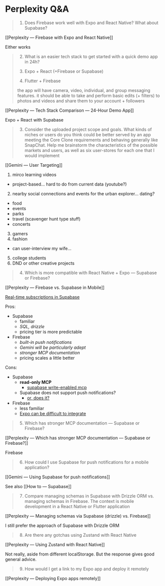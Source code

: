 # Perplexity Q&A

> 1. Does Firebase work well with Expo and React Native? What about Supabase?

[[Perplexity — Firebase with Expo and React Native]]

Either works

> 2. What is an easier tech stack to get started with a quick demo app in 24h?
>
> 1. Expo + React (+Firebase or Supabase)
> 2. Flutter + Firebase
>
> the app will have camera, video, individual, and group messaging features. it should be able to take and perform basic edits (+ filters) to photos and videos and share them to your account + followers

[[Perplexity — Tech Stack Comparison — 24-Hour Demo App]]

Expo + React with Supabase

> 3. Consider the uploaded project scope and goals. What kinds of niches or users do you think could be better served by an app meeting the Core Clone requirements and behaving generally like SnapChat. Help me brainstorm the characteristics of the possible markets and users, as well as six user-stores for each one that I would implement

[[Gemini — User Targeting]]

1. mirco learning videos
  - project-based... hard to do from current data (youtube?)
2. nearby social connections and events for the urban explorer... dating?
  - food
  - events
  - parks
  - travel (scavenger hunt type stuff)
  - concerts
  3. gamers
4. fashion
  - can user-interview my wife...
5. college students
6. DND or other creative projects

> 4. Which is more compatible with React Native + Expo — Supabase or Firebase?

[[Perplexity — Firebase vs. Supabase in Mobile]]

[Real-time subscriptions in Supabase](https://app.studyraid.com/en/read/8395/231602/managing-real-time-subscriptions)

Pros:
- Supabase
	- familiar
	- _SQL, drizzle_
	- pricing tier is more predictable
- Firebase
	- _built-in push notifications_
	- _Gemini will be particularly adept_
	- _stronger MCP documentation_
	- pricing scales a little better

Cons:
- Supabase
	- **read-only MCP**
		- [supabase write-enabled mcp](https://github.com/alexander-zuev/supabase-mcp-server?tab=readme-ov-file)
	- Supabase does not support push notifications?
		- [or, does it?](https://supabase.com/docs/guides/functions/examples/push-notifications?queryGroups=platform&platform=expo)
- Firebase
	- less familiar
	- [Expo can be difficult to integrate](https://dev.to/akgoze/firebase-integration-challenges-in-react-native-4119)

> 5. Which has stronger MCP documentation — Supabase or Firebase?

[[Perplexity — Which has stronger MCP documentation — Supabase or Firebase?]]

Firebase

> 6. How could I use Supabase for push notifications for a mobile application? 

[[Gemini — Using Supabase for push notifications]]

See also [[How to — Supabase]]

> 7. Compare managing schemas in Supabase with Drizzle ORM vs. managing schemas in Firebase. The context is mobile development in a React Native or Flutter application

[[Perplexity — Managing schemas via Supabase (drizzle) vs. Firebase]]

I still prefer the approach of Supabase with Drizzle ORM

> 8. Are there any gotchas using Zustand with React Native

[[Perplexity — Using Zustand with React Native]]

Not really, aside from different localStorage. But the response gives good general advice.

> 9. How would I get a link to my Expo app and deploy it remotely

[[Perplexity — Deploying Expo apps remotely]]
